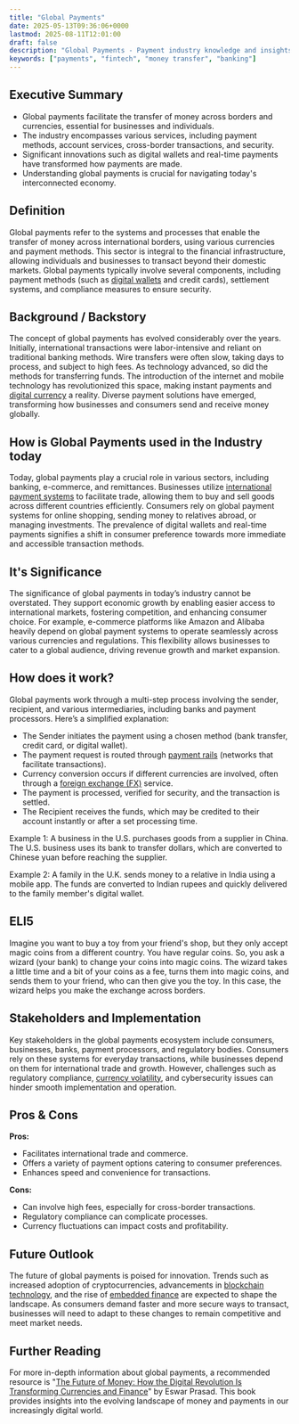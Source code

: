```yaml
---
title: "Global Payments"
date: 2025-05-13T09:36:06+0000
lastmod: 2025-08-11T12:01:00
draft: false
description: "Global Payments - Payment industry knowledge and insights"
keywords: ["payments", "fintech", "money transfer", "banking"]
---
```


## Executive Summary

- Global payments facilitate the transfer of money across borders and currencies, essential for businesses and individuals.
- The industry encompasses various services, including payment methods, account services, cross-border transactions, and security.
- Significant innovations such as digital wallets and real-time payments have transformed how payments are made.
- Understanding global payments is crucial for navigating today's interconnected economy.

## Definition 
Global payments refer to the systems and processes that enable the transfer of money across international borders, using various currencies and payment methods. This sector is integral to the financial infrastructure, allowing individuals and businesses to transact beyond their domestic markets. Global payments typically involve several components, including payment methods (such as [digital wallets](https://faisalkhanllc.xyz/resources/payments-wiki/d/digital-wallet/) and credit cards), settlement systems, and compliance measures to ensure security.

## Background / Backstory 
The concept of global payments has evolved considerably over the years. Initially, international transactions were labor-intensive and reliant on traditional banking methods. Wire transfers were often slow, taking days to process, and subject to high fees. As technology advanced, so did the methods for transferring funds. The introduction of the internet and mobile technology has revolutionized this space, making instant payments and [digital currency](https://faisalkhanllc.xyz/resources/payments-wiki/d/digital-currency/) a reality. Diverse payment solutions have emerged, transforming how businesses and consumers send and receive money globally.

## How is Global Payments used in the Industry today
Today, global payments play a crucial role in various sectors, including banking, e-commerce, and remittances. Businesses utilize [international payment systems](https://faisalkhanllc.xyz/resources/payments-wiki/c/cross-border-payments/) to facilitate trade, allowing them to buy and sell goods across different countries efficiently. Consumers rely on global payment systems for online shopping, sending money to relatives abroad, or managing investments. The prevalence of digital wallets and real-time payments signifies a shift in consumer preference towards more immediate and accessible transaction methods.

## It's Significance
The significance of global payments in today’s industry cannot be overstated. They support economic growth by enabling easier access to international markets, fostering competition, and enhancing consumer choice. For example, e-commerce platforms like Amazon and Alibaba heavily depend on global payment systems to operate seamlessly across various currencies and regulations. This flexibility allows businesses to cater to a global audience, driving revenue growth and market expansion.

## How does it work?
Global payments work through a multi-step process involving the sender, recipient, and various intermediaries, including banks and payment processors. Here’s a simplified explanation:

- The Sender initiates the payment using a chosen method (bank transfer, credit card, or digital wallet).
- The payment request is routed through [payment rails](https://faisalkhanllc.xyz/resources/payments-wiki/p/what-are-payment-rails/) (networks that facilitate transactions).
- Currency conversion occurs if different currencies are involved, often through a [foreign exchange (FX)](https://faisalkhanllc.xyz/resources/payments-wiki/f/fx-foreign-exchange/) service.
- The payment is processed, verified for security, and the transaction is settled.
- The Recipient receives the funds, which may be credited to their account instantly or after a set processing time.

Example 1: A business in the U.S. purchases goods from a supplier in China. The U.S. business uses its bank to transfer dollars, which are converted to Chinese yuan before reaching the supplier.

Example 2: A family in the U.K. sends money to a relative in India using a mobile app. The funds are converted to Indian rupees and quickly delivered to the family member's digital wallet.

## ELI5
Imagine you want to buy a toy from your friend's shop, but they only accept magic coins from a different country. You have regular coins. So, you ask a wizard (your bank) to change your coins into magic coins. The wizard takes a little time and a bit of your coins as a fee, turns them into magic coins, and sends them to your friend, who can then give you the toy. In this case, the wizard helps you make the exchange across borders.

## Stakeholders and Implementation
Key stakeholders in the global payments ecosystem include consumers, businesses, banks, payment processors, and regulatory bodies. Consumers rely on these systems for everyday transactions, while businesses depend on them for international trade and growth. However, challenges such as regulatory compliance, [currency volatility](https://faisalkhanllc.xyz/resources/payments-wiki/c/currency-fluctuations/), and cybersecurity issues can hinder smooth implementation and operation.

## Pros & Cons
**Pros:**

- Facilitates international trade and commerce.
- Offers a variety of payment options catering to consumer preferences.
- Enhances speed and convenience for transactions.

**Cons:**

- Can involve high fees, especially for cross-border transactions.
- Regulatory compliance can complicate processes.
- Currency fluctuations can impact costs and profitability.

## Future Outlook
The future of global payments is poised for innovation. Trends such as increased adoption of cryptocurrencies, advancements in [blockchain technology](https://faisalkhanllc.xyz/resources/payments-wiki/b/blockchain-technology/), and the rise of [embedded finance](https://faisalkhanllc.xyz/resources/payments-wiki/e/embedded-finance/) are expected to shape the landscape. As consumers demand faster and more secure ways to transact, businesses will need to adapt to these changes to remain competitive and meet market needs.

## Further Reading
For more in-depth information about global payments, a recommended resource is "[The Future of Money: How the Digital Revolution Is Transforming Currencies and Finance](https://www.goodreads.com/book/show/56988244-the-future-of-money)" by Eswar Prasad. This book provides insights into the evolving landscape of money and payments in our increasingly digital world.